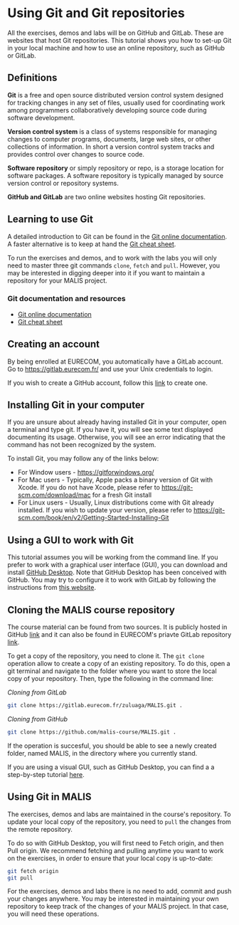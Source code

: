 # Using Git and Git repositories

All the exercises, demos and labs will be on GitHub and GitLab. These are websites that host Git repositories. This tutorial shows you how to set-up Git in your local machine and how to use an online repository, such as GitHub or GitLab.

## Definitions
**Git** is a free and open source distributed version control system designed for tracking changes in any set of files, usually used for coordinating work among programmers collaboratively developing source code during software development.

**Version control system** is a class of systems responsible for managing changes to computer programs, documents, large web sites, or other collections of information. In short a version control system tracks and provides control over changes to source code.

**Software repository** or simply repository or repo, is a storage location for software packages. A software repository is typically managed by source version control or repository systems.

**GitHub and GitLab** are two online websites hosting Git repositories.

## Learning to use Git
A detailed introduction to Git can be found in the [Git online documentation](https://docs.github.com/en/get-started/using-git/about-git). A faster alternative is to keep at hand the [Git cheat sheet](https://education.github.com/git-cheat-sheet-education.pdf).

To run the exercises and demos, and to work with the labs you will only need to master three git commands `clone`, `fetch` and `pull`. However, you may be interested in digging deeper into it if you want to maintain a repository for your MALIS project.

### Git documentation and resources
* [Git online documentation](https://docs.github.com/en/get-started/using-git/about-git)
* [Git cheat sheet](https://education.github.com/git-cheat-sheet-education.pdf)

## Creating an account
By being enrolled at EURECOM, you automatically have a GitLab account. Go to https://gitlab.eurecom.fr/ and use your Unix credentials to login.

If you wish to create a GitHub account, follow this [link](https://github.com/signup?source=login) to create one.

## Installing Git in your computer
If you are unsure about already having installed Git in your computer, open a terminal and type git. If you have it, you will see some text displayed documenting its usage. Otherwise, you will see an error indicating that the command has not been recognized by the system.

To install Git, you may follow any of the links below:
* For Window users - https://gitforwindows.org/
* For Mac users - Typically, Apple packs a binary version of Git with Xcode. If you do not have Xcode, please refer to https://git-scm.com/download/mac for a fresh Git install
* For Linux users - Usually, Linux distributions come with Git already installed. If you wish to update your version, please refer to https://git-scm.com/book/en/v2/Getting-Started-Installing-Git

## Using a GUI to work with Git
This tutorial assumes you will be working from the command line. If you prefer to work with a graphical user interface (GUI), you can download and install [GitHub Desktop](https://desktop.github.com/). Note that GitHub Desktop has been conceived with GitHub. You may try to configure it to work with GitLab by following the instructions from [this website](https://itnext.io/how-to-use-github-desktop-with-gitlab-cd4d2de3d104).

## Cloning the MALIS course repository
The course material can be found from two sources. It is publicly hosted in GitHub [link](https://github.com/malis-course/MALIS) and it can also be found in EURECOM's priavte GitLab repository [link](https://gitlab.eurecom.fr/zuluaga/MALIS).

To get a copy of the repository, you need to clone it. The `git clone` operation allow to create a copy of an existing repository. To do this, open a git terminal and navigate to the folder where you want to store the local copy of your repository. Then, type the following in the command line:

*Cloning from GitLab*
```bash
git clone https://gitlab.eurecom.fr/zuluaga/MALIS.git .
```

*Cloning from GitHub*
```bash
git clone https://github.com/malis-course/MALIS.git .
```

If the operation is succesful, you should be able to see a newly created folder, named MALIS, in the directory where you currently stand.

If you are using a visual GUI, such as GitHub Desktop, you can find a a step-by-step tutorial [here](https://docs.github.com/en/desktop/contributing-and-collaborating-using-github-desktop/adding-and-cloning-repositories/cloning-a-repository-from-github-to-github-desktop).

## Using Git in MALIS
The exercises, demos and labs are maintained in the course's repository. To update your local copy of the repository, you need to `pull` the changes from the remote repository.

To do so with GitHub Desktop, you will first need to Fetch origin, and then Pull origin. We recommend fetching and pulling anytime you want to work on the exercises, in order to ensure that your local copy is up-to-date:

```bash
git fetch origin
git pull
```
For the exercises, demos and labs there is no need to add, commit and push your changes anywhere. You may be interested in maintaining your own repository to keep track of the changes of your MALIS project. In that case, you will need these operations.
